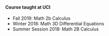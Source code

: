 #### Course taught at UCI

* Fall 2019: Math 2b Calculus
* Winter 2018: Math 3D Differential Equations
* Summer Session 2018: Math 2B Calculus 


